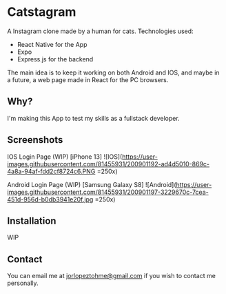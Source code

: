# Catstagram

A Instagram clone made by a human for cats.
Technologies used:

- React Native for the App
- Expo
- Express.js for the backend

The main idea is to keep it working on both Android and IOS, and maybe in a future, a web page made in React for the PC browsers.

## Why?

I'm making this App to test my skills as a fullstack developer.

## Screenshots

IOS Login Page (WIP) [iPhone 13]
![IOS](https://user-images.githubusercontent.com/81455931/200901192-ad4d5010-869c-4a8a-94af-fdd2cf8724c6.PNG =250x)

Android Login Page (WIP) [Samsung Galaxy S8]
![Android](https://user-images.githubusercontent.com/81455931/200901197-3229670c-7cea-451d-956d-b0db3941e20f.jpg =250x)

## Installation

WIP

## Contact

You can email me at jorlopeztohme@gmail.com if you wish to contact me personally.
